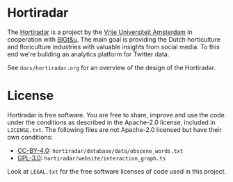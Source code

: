 # Hortiradar

The [Hortiradar][] is a project by the [Vrije Universiteit Amsterdam][VU] in
cooperation with [BIGt&u][]. The main goal is providing the Dutch horticulture
and floriculture industries with valuable insights from social media. To this
end we're building an analytics platform for Twitter data.

See `docs/hortiradar.org` for an overview of the design of the Hortiradar.

[hortiradar]: https://acba.labs.vu.nl/hortiradar/
[VU]: https://vu.nl/en/
[BIGt&u]: http://bigtu.nl

# License

Hortiradar is free software. You are free to share, improve and use the code
under the conditions as described in the Apache-2.0 license, included in
`LICENSE.txt`. The following files are not Apache-2.0 licensed but have their
own conditions:

- [CC-BY-4.0](https://creativecommons.org/licenses/by/4.0/): `hortiradar/database/data/obscene_words.txt`
- [GPL-3.0](https://www.gnu.org/licenses/gpl-3.0.en.html): `hortiradar/website/interaction_graph.ts`

Look at `LEGAL.txt` for the free software licenses of code used in this project.
